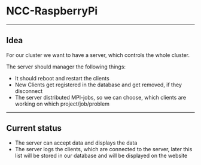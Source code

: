 # NCC-RaspberryPi
-------------------
## Idea
For our cluster we want to have a server, which controls the whole cluster.

The server should manager the following things:
* It should reboot and restart the clients
* New Clients get registered in the database and get removed, if they disconnect
* The server distributed MPI-jobs, so we can choose, which clients are working on which project/job/problem

-------------------

## Current status
* The server can accept data and displays the data
* The server logs the clients, which are connected to the server, later this list will be stored in our database and will be displayed on the website
